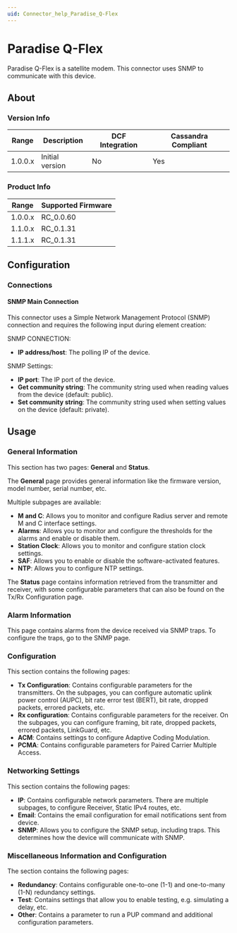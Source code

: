 ```yaml
---
uid: Connector_help_Paradise_Q-Flex
---
```


# Paradise Q-Flex

Paradise Q-Flex is a satellite modem. This connector uses SNMP to communicate with this device.

## About

### Version Info

| **Range** | **Description** | **DCF Integration** | **Cassandra Compliant** |
|-----------|-----------------|---------------------|-------------------------|
| 1.0.0.x   | Initial version | No                  | Yes                     |

### Product Info

| **Range** | **Supported Firmware** |
|-----------|------------------------|
| 1.0.0.x   | RC_0.0.60              |
| 1.1.0.x   | RC_0.1.31              |
| 1.1.1.x   | RC_0.1.31              |

## Configuration

### Connections

#### SNMP Main Connection

This connector uses a Simple Network Management Protocol (SNMP) connection and requires the following input during element creation:

SNMP CONNECTION:

- **IP address/host**: The polling IP of the device.

SNMP Settings:

- **IP port**: The IP port of the device.
- **Get community string**: The community string used when reading values from the device (default: public).
- **Set community string**: The community string used when setting values on the device (default: private).

## Usage

### General Information

This section has two pages: **General** and **Status**.

The **General** page provides general information like the firmware version, model number, serial number, etc.

Multiple subpages are available:

- **M and C**: Allows you to monitor and configure Radius server and remote M and C interface settings.
- **Alarms**: Allows you to monitor and configure the thresholds for the alarms and enable or disable them.
- **Station Clock**: Allows you to monitor and configure station clock settings.
- **SAF**: Allows you to enable or disable the software-activated features.
- **NTP**: Allows you to configure NTP settings.

The **Status** page contains information retrieved from the transmitter and receiver, with some configurable parameters that can also be found on the Tx/Rx Configuration page.

### Alarm Information

This page contains alarms from the device received via SNMP traps. To configure the traps, go to the SNMP page.

### Configuration

This section contains the following pages:

- **Tx Configuration**: Contains configurable parameters for the transmitters. On the subpages, you can configure automatic uplink power control (AUPC), bit rate error test (BERT), bit rate, dropped packets, errored packets, etc.
- **Rx configuration**: Contains configurable parameters for the receiver. On the subpages, you can configure framing, bit rate, dropped packets, errored packets, LinkGuard, etc.
- **ACM**: Contains settings to configure Adaptive Coding Modulation.
- **PCMA**: Contains configurable parameters for Paired Carrier Multiple Access.

### Networking Settings

This section contains the following pages:

- **IP**: Contains configurable network parameters. There are multiple subpages, to configure Receiver, Static IPv4 routes, etc.
- **Email**: Contains the email configuration for email notifications sent from device.
- **SNMP**: Allows you to configure the SNMP setup, including traps. This determines how the device will communicate with SNMP.

### Miscellaneous Information and Configuration

The section contains the following pages:

- **Redundancy**: Contains configurable one-to-one (1-1) and one-to-many (1-N) redundancy settings.
- **Test**: Contains settings that allow you to enable testing, e.g. simulating a delay, etc.
- **Other**: Contains a parameter to run a PUP command and additional configuration parameters.
